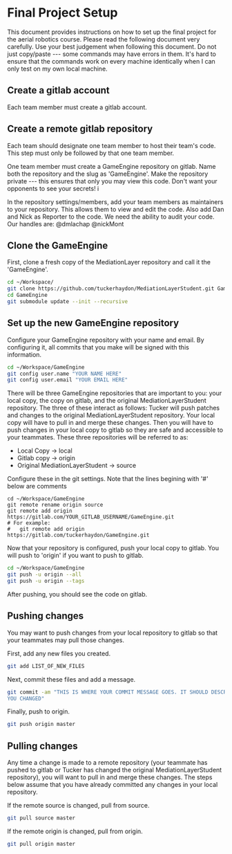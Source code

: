 # Final Project Setup
This document provides instructions on how to set up the final project for the
aerial robotics course. Please read the following document very carefully. Use
your best judgement when following this document. Do not just copy/paste ---
some commands may have errors in them. It's hard to ensure that the commands
work on every machine identically when I can only test on my own local machine.

## Create a gitlab account
Each team member must create a gitlab account.


## Create a remote gitlab repository
Each team should designate one team member to host their team's code. This step
must only be followed by that one team member.

One team member must create a GameEngine repository on gitlab. Name both the
repository and the slug as 'GameEngine'. Make the repository private --- this
ensures that only you may view this code. Don't want your opponents to see your
secrets! i

In the repository settings/members, add your team members as maintainers to your
repository. This allows them to view and edit the code. Also add Dan and Nick
as Reporter to the code. We need the ability to audit your code. Our handles
are: @dmlachap @nickMont

## Clone the GameEngine
First, clone a fresh copy of the MediationLayer repository and call it the
'GameEngine'.
```bash
cd ~/Workspace/
git clone https://github.com/tuckerhaydon/MediationLayerStudent.git GameEngine
cd GameEngine
git submodule update --init --recursive
```

## Set up the new GameEngine repository
Configure your GameEngine repository with your name and email. By configuring
it, all commits that you make will be signed with this information.
```bash
cd ~/Workspace/GameEngine
git config user.name "YOUR NAME HERE"
git config user.email "YOUR EMAIL HERE"
```

There will be three GameEngine repositories that are important to you: your
local copy, the copy on gitlab, and the original MediationLayerStudent
repository. The three of these interact as follows: Tucker will push patches and
changes to the original MediationLayerStudent repository. Your local copy will
have to pull in and merge these changes. Then you will have to push changes in
your local copy to gitlab so they are safe and accessible to your teammates.
These three repositories will be referred to as:
- Local Copy -> local
- Gitlab copy -> origin
- Original MediationLayerStudent -> source

Configure these in the git settings. Note that the lines begining with '#' below
are comments
```
cd ~/Workspace/GameEngine
git remote rename origin source
git remote add origin https://gitlab.com/YOUR_GITLAB_USERNAME/GameEngine.git
# For example:
#   git remote add origin https://gitlab.com/tuckerhaydon/GameEngine.git
```

Now that your repository is configured, push your local copy to gitlab. You will
push to 'origin' if you want to push to gitlab.
```bash
cd ~/Workspace/GameEngine
git push -u origin --all
git push -u origin --tags
```
After pushing, you should see the code on gitlab.

## Pushing changes
You may want to push changes from your local repository to gitlab so that your
teammates may pull those changes.

First, add any new files you created.
```bash
git add LIST_OF_NEW_FILES
```

Next, commit these files and add a message.
```bash
git commit -am "THIS IS WHERE YOUR COMMIT MESSAGE GOES. IT SHOULD DESCRIBE WHAT
YOU CHANGED"
```

Finally, push to origin.
```bash
git push origin master
```

## Pulling changes
Any time a change is made to a remote repository (your teammate has pushed to
gitlab or Tucker has changed the original MediationLayerStudent repository), you
will want to pull in and merge these changes. The steps below assume that you
have already committed any changes in your local repository.

If the remote source is changed, pull from source.
```bash
git pull source master
```

If the remote origin is changed, pull from origin.
```bash
git pull origin master
```



